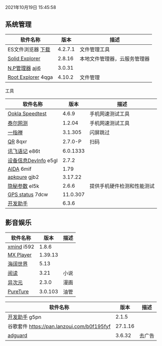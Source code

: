 
2021年10月19日 15:45:58
## 系统管理

| 软件名称                                                     | 版本    | 描述                         |
| ------------------------------------------------------------ | ------- | ---------------------------- |
| ES文件浏览器 [下载](https://pan.lanzoux.com/b0f1d7s2h)       | 4.2.7.1 | 文件管理工具                 |
| [Solid Explorer](https://pan.lanzoux.com/b0f19gdfa)          | 2.8.16  | 本地文件管理器，云服务管理器 |
| [N.P管理器](https://pan.lanzoux.com/b06m0cevg)  [aji6](https://healer.lanzoui.com/i8cSrtajxsj) | 3.0.31  |                              |
| [Root Explorer](https://pan.lanzoux.com/b06ll1dfi)  4qga     | 4.10.2  | 文件管理                     |



工具

| 软件名称                                                   | 版本     | 描述                       |
| ---------------------------------------------------------- | -------- | -------------------------- |
| [Ookla Speedtest](https://pan.lanzoux.com/b0f19i6af)       | 4.6.9    | 手机网速测试工具           |
| [泰尔网测](https://myqqjd.lanzoui.com/b06ml2iaf)           | 1.2.04   | 手机网速测试工具           |
| [一指禅](https://estar.lanzoux.com/11o#)                   | 3.1.305  | 闪屏跳过                   |
| [QR](https://www.lanzoux.com/b06lnskqf)  8qxr              | 2.7\.0-P | 扫码                       |
| [讯飞语记](https://pan.lanzoux.com/b06llc0sj) e86t         | 6.0.1333 |                            |
| [设备信息DevInfo](https://pan.lanzoux.com/b06mcp2le)  e5gl | 2.7.2    |                            |
| [AIDA](https://www.lanzoux.com/b06lo9kqh)  6mif            | 1.79     |                            |
| [apkpure](https://www.lanzoux.com/b06ljuo9a)  gjb2         | 3.17.22  |                            |
| [隐秘参数](https://myqqjd.lanzoux.com/b06mhavbi)  el5k     | 2.6.6    | 提供手机硬件检测和性能测试 |
| [GPS status](https://myqqjd.lanzoux.com/b06ltxx5i)  7dcw   | 11.0.307 |                            |
| [开发助手](https://pan.lanzoux.com/b06lmdxmd)              | 6.3.6    |                            |



## 影音娱乐

| 软件名称                                              | 版本    | 描述 |
| ----------------------------------------------------- | ------- | ---- |
| [xmind](https://pan.lanzoux.com/b06lkjpah)   i592     | 1.8.6   |      |
| [MX Player](https://pan.lanzoux.com/b0f19eo3c#666666) | 1.39.13 |      |
| [海阔世界](https://haikuo.lanzoui.com/u/GoldRiver)    | 5.13    |      |
| [阅读](https://www.coolapk.com/apk/256030)            | 3.21    | 小说 |
| [异次元](https://www.lanzoui.com/b595600)             | 2.3.0   | 漫画 |
| [PureTure](https://pan.lanzoui.com/b0f2lkrab)         | 3.0.103 | 油管 |





| 软件名称                                                | 版本    | 描述   |
| ------------------------------------------------------- | ------- | ------ |
| [开发助手](https://pan.lanzoux.com/b06m5xvtc#g5pn) g5pn | 2.1.5   |        |
| 谷歌套件 https://pan.lanzoui.com/b0f195fyf              | 27.1.16 |        |
| [adguard](https://pan.lanzoui.com/b0f19420h)            | 3.6.32  | 去广告 |

